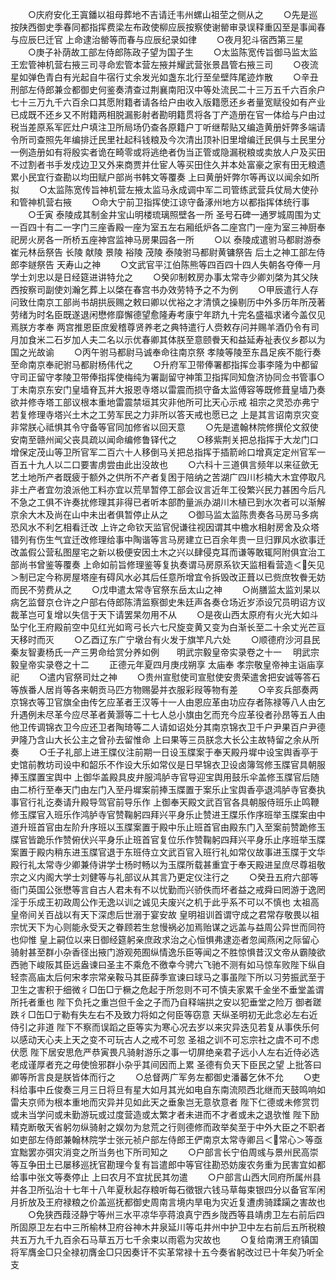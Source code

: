 <!-- { "loadSidebar": true } -->
　　○庆府安化王寘鐇以祖母葬地不吉请迁韦州螺山祖茔之侧从之
　　○先是巡按陕西御史季春同都指挥费梁左布政使柳应辰按察使谢罃审录误释重囚至是事闻春与应辰巳迁官  上命逮治罃等而春与应辰纪录如律
　　○夜月犯斗宿西第三星
　　○庚子补荫故工部左侍郎陈政子望为国子生
　　○太监陈宽传旨御马监太监王宏管神机营右掖三司寻命宏管本营左掖并耀武营张景昌管右掖三司
　　○夜流星如弹色青白有光起自牛宿行丈余发光如盏东北行至垒壁阵尾迹炸散
　　○辛丑刑部左侍郎兼佥都御史何鉴奏清查过荆襄南阳汉中等处流民二十三万五千六百余户七十三万九千六百余口其愿附籍者请各给户由收入版籍愿还乡者量宽赋役如有产业已成既不还乡又不附籍两相脱漏影射者勘明籍贯将各丁产造册在官一体给与户由过税当差原系军匠灶户填注卫所局场仍查各原籍户丁听继帮贴又编造黄册奸弊多端请令所司查照先年编排迁民里社起科钱粮及今次清出顶补旧里增编迁民俱与土民里分一例造册如有将殷实者诡在畸零或将逃绝者伪当正管或隐漏税粮或卖放人户及买田不过割者书手发戍边卫又外来商贾并仕宦人等买田住久并本处富豪之家有田无粮遗累小民宜行查勘以均田赋户部尚书韩文等覆奏  上曰黄册奸弊尔等再议以闻余如所拟
　　○太监陈宽传旨神机营左掖太监马永成调中军二司管练武营兵仗局大使孙和管神机营右掖
　　○命大宁前卫指挥使江谅守备涿州地方以都指挥体统行事
　　○壬寅  泰陵成其制金井宝山明楼琉璃照壁各一所  圣号石碑一通罗城周围为丈一百四十有二一字门三座香殿一座为室五左右厢纸炉各二座宫门一座为室三神厨奉祀房火房各一所桥五座神宫监神马房果园各一所
　　○以  泰陵成遣驸马都尉游泰崔元林岳祭告  长陵  献陵  景陵  裕陵  茂陵  泰陵驸马都尉黄镛祭告  后土之神工部左侍郎李鐩祭告  天寿山之神
　　○文武官平江伯陈熊等四百四十四人失朝各夺俸一月学士刘忠以是日经筵进讲特允之
　　○癸卯制敕房办事太常寺少卿刘棨为其父陕西按察司副使刘瀚乞葬上以棨在春宫书办效劳特予之不为例
　　○甲辰遣行人存问致仕南京工部尚书胡拱辰赐之敕曰卿以优裕之才清慎之操剔历中外多历年所茂著劳绪为时名臣既遂退闲懋修靡懈德望愈隆寿考康宁年跻九十完名盛福求诸今盖仅见焉朕方孝奉  两宫推恩臣庶爰稽尊贤养老之典特遣行人赍敕存问并赐羊酒仍令有司月加食米二石岁加人夫二名以示优春卿其体朕至意颐餋天和益延寿祉表仪乡郡以为国之光故谕
　　○丙午驸马都尉马诚奉命往南京祭  孝陵等陵至东昌足疾不能行奏至命南京奉祀驸马都尉杨伟代之
　　○升府军卫带俸署都指挥佥事李隆为中都留守司正留守孝陵卫带俸指挥使梅纯为署副留守神策卫指挥同知詹济协同佥书管事○丁未南京东安门皇墙脊瓦并大报恩寺塔以雷震而损守备太监傅容等既修葺皇墙乃奏欲并修寺塔工部议根本重地雷震禁垣其灾非他所可比天心示戒  祖宗之灵恐亦弗宁若复修理寺塔兴土木之工劳军民之力非所以答天戒也愿已之  上是其言诏南京灾变非常朕心祗惧其令守备等官同加修省以回天意
　　○先是遣翰林院修撰伦文叙使安南至赣州闻父丧具疏以闻命编修鲁铎代之
　　○移紫荆关把总指挥于大龙门口增保定茂山等卫所官军二百六十人移倒马关把总指挥于插箭岭口增真定定州官军一百五十九人以二口要害虏尝由此出没故也
　　○六科十三道俱言频年以来征歛无艺土地所产者既疲于额外之供所不产者复困于陪纳之苦湖广四川杉楠大木宜停取凡非土产者宜勿浪派他工料亦宜以荒旱暂停工部会议言近年工役繁兴民力甚困今后凡不急之工俱不许奏扰修理其非得已者听本部酌量派办湖川木植已到水次者可以渐解京余大木及尚在山中未出者俱暂停止从之
　　○御马监太监陈贵奏各马房马多病恐风水不利乞相看迁改  上许之命钦天监官倪谦往视因谓其中檐水相射房舍及众塔错列有伤生气宜迁改修理给事中陶谐等言马房建立已百余年贵一旦归罪风水欲事迁改盖假公营私图屋宅之新以极便安因土木之兴以肆侵克耳而谦等敢辄阿附俱宜治工部尚书曾鉴等覆奏  上命如前旨修理鉴等复执奏谓马房原系钦天监相看营造＜矢见＞制已定今称房屋塔座有碍风水必其后任意所增宜令拆毁改正葺以已赀庶牧餋无妨而民不劳费从之
　　○戊申遣太常寺官祭东岳太山之神
　　○尚膳监太监刘杲以病乞监督京仓许之户部右侍郎陈清监察御史朱廷声各奏仓场近岁添设冗员明诏方议裁革岂可复增以失信于天下请罢杲勿用不从
　　○是夜山西太原府有火光大如斗坠宁化王府殿前空中见红光如弯弓长六七尺旋变黄又变为白渐长至二十余丈光芒亘天移时而灭
　　○乙酉辽东广宁墩台有火发于旗竿凡六处
　　○顺德府沙河县民秦友智妻杨氏一产三男命给赏分养如例　　明武宗毅皇帝实录卷之十一
　明武宗毅皇帝实录卷之十二
　　正德元年夏四月庚戌朔享  太庙奉  孝宗敬皇帝神主诣庙享祀
　　○遣内官祭司灶之神
　　○贵州宣慰使司宣慰使安贵荣遣舍把安诚等答石等族番人居肖等各来朝贡马匹方物赐晏并衣服彩叚等物有差
　　○辛亥兵部奏两京锦衣等卫官旗全由传乞应革者王汉等十一人由恩应革由功应存者陈禄等八人由乞升遇例未尽革今应尽革者黄灏等二十七人总小旗由乞而充今应革役者孙昂等五人由他卫传调锦衣卫今应还卫者陶琦等二人请如诏处分其南京锦衣卫千户尹果百户尹德尹隆乃含山大长公主之曾孙去留惟命  上曰果等三员朕念大长公主故特留之余从所奏
　　○壬子礼部上进王牒仪注前期一日设玉牒案于奉天殿丹墀中设宝舆香亭于史馆前教坊司设中和韶乐不作设大乐如常仪是日早锦衣卫设卤簿驾修玉牒官具朝服捧玉牒置宝舆中  上御华盖殿具皮弁服鸿胪寺官导迎宝舆用鼓乐伞盖修玉牒官后随由二桥行至奉天门由左门入至丹墀案前捧玉牒置于案乐止宝舆香亭退鸿胪寺官奏执事官行礼讫奏请升殿导驾官前导乐作  上御奉天殿文武百官各具朝服侍班乐止鸣鞭修玉牒官入班乐作鸿胪寺官赞鞠躬四拜兴平身乐止赞进王牒乐作序班举玉牒案由中道升班首官由左阶升序班以玉牒案置于殿中乐止班首官由殿东门入至案前赞跪修玉牒官皆跪乐作赞俯伏兴平身乐止班首官复位乐作赞鞠躬四拜兴平身乐止序班举玉牒案置于殿内稍东进玉牒官退于东班侍立文武百官入班行礼如常仪故事进玉牒于文华殿行礼太常寺少卿兼侍讲学士杨时畅以为玉牒所载甚重宜于奉天殿进呈庶尽尊祖敬宗之义内阁大学士刘健等与礼部议从其言乃更定仪注行之
　　○癸丑五府六部等衙门英国公张懋等言自古人君未有不以忧勤而兴骄佚而坏者益之戒舜曰罔游于逸罔淫于乐成王初政周公作无逸以训之诚见夫废兴之机于此乎系不可以不慎也  太祖高皇帝间关百战以有天下深虑后世溺于宴安故  皇明祖训首谓守成之君常存敬畏以祖宗忧天下为心则能永受天之眷顾若生怠慢祸必加焉贻谋之远盖与益周公异世而同符也仰惟  皇上嗣位以来日御经筵躬亲庶政求治之心恒惧弗逮迩者忽闻燕闲之际留心骑射甚至群小杂香径出掖门游观苑囿纵情逸乐臣等闻之不胜惊惧昔汉文帝从霸陵欲西驰下峻阪其臣远盎谏曰圣主不乘危不徼幸今骋六飞驰不测有如马惊车败陛下纵自轻柰高庙太后何宋孝宗常亲鞍马其臣薛季宣谏曰球马之事虽陛下所以习劳振武至于卫生之害积于细微彳□缶□亍橛之危起于所忽则不可不慎夫家累千金坐不垂堂盖谓所托者重也  陛下负托之重岂但千金之子而乃自释端拱之安以犯垂堂之险万  御者蹉跌彳□缶□亍勒有失左右不及致力将如之何臣等窃意  天纵圣明初无此念必左右近侍引之非道  陛下不察而误蹈之臣等实为寒心况去岁以来灾异迭见若复从事佚乐何以感动天心夫上天之变不可玩古人之戒不可忽  圣祖之训不可忘宗社之虞不可不虑伏愿  陛下居安思危严恭寅畏凡骑射游乐之事一切屏绝亲君子远小人左右近侍必选老成谨厚者充之毋使憸邪群小杂乎其间因而上累  圣德有负天下臣民之望  上批答曰卿等所言良是朕皆体而行之
　　○总督两广军务左都御史潘蕃乞休不允
　　○吏科给事中丘俊奏三月三日将旦有星大如月其光如电自东南流陨西北继而天鼓鸣响如雷夫京师为根本重地而灾异并见如此天之垂象岂无意欤意者  陛下仁德或未修赏罚或未当学问或未勤游玩或过度营造或太繁才者未进而不才者或未之退欤惟  陛下励精克断敬天省躬勿纵骑射之娱勿为怠荒之行则德修而政举矣至于中外大臣之不职者如吏部左侍郎兼翰林院学士张元祯户部左侍郎王俨南京太常寺卿吕＜常心＞等亟宜黜罢亦弭灾消变之所当务也下所司知之
　　○户部言长宁伯周彧与景州民高崇等互争田土已屡移巡抚官勘理今复有旨遣郎中等官往勘恐妨废农务重为民害宜如都给事中张文等奏停止  上曰农月不宜扰民其勿遣
　　○户部言山西大同府所属州县并各卫所弘治十七年十八年夏秋起存粮听每石徵银六钱马草每束银四分以备官军闲月折放及王府禄粮之价盖巡抚都御史周南言境内旱电为灾近复遭虏骑蹂躏之害故也
　　○免狭西葭泾静宁等州三水平凉华亭蒋浪真宁西乡陇西等县靖虏卫左右前后四所固原卫左右中三所榆林卫府谷神木井泉延川等屯井州中护卫中左右前后五所税粮共五万九千九百余石马草五万七千余束以雨雹为灾故也
　　○复给南渭王府镇国将军膺金□只全禄初膺金□只因奏讦不实革常禄十五今奏省躬改过已十年矣乃听全支
